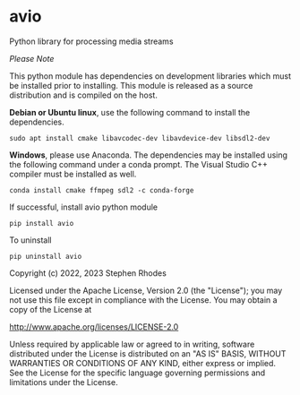 # avio

Python library for processing media streams

*Please Note*

This python module has dependencies on development libraries which
must be installed prior to installing.  This module is released as 
a source distribution and is compiled on the host.

**Debian or Ubuntu linux**, use the following command
to install the dependencies.

```
sudo apt install cmake libavcodec-dev libavdevice-dev libsdl2-dev
```

**Windows**, please use Anaconda.  The dependencies may
be installed using the following command under a conda prompt.  The 
Visual Studio C++ compiler must be installed as well.

```
conda install cmake ffmpeg sdl2 -c conda-forge
```

If successful, install avio python module

```
pip install avio
```
To uninstall
```
pip uninstall avio
```


Copyright (c) 2022, 2023  Stephen Rhodes

Licensed under the Apache License, Version 2.0 (the "License");
you may not use this file except in compliance with the License.
You may obtain a copy of the License at

   http://www.apache.org/licenses/LICENSE-2.0

Unless required by applicable law or agreed to in writing, software
distributed under the License is distributed on an "AS IS" BASIS,
WITHOUT WARRANTIES OR CONDITIONS OF ANY KIND, either express or implied.
See the License for the specific language governing permissions and
limitations under the License.
